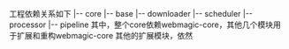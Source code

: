 工程依赖关系如下
 |-- core
   |-- base
   |-- downloader
   |-- scheduler
   |-- processor
   |-- pipeline
其中，整个core依赖webmagic-core，其他几个模块用于扩展和重构webmagic-core
其他的扩展模块，依然

